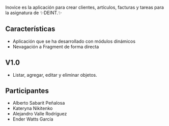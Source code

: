 Inovice es la aplicación para crear clientes, artículos, facturas y tareas para la asignatura de ✨DEINT.✨

## Características

- Aplicación que se ha desarrollado con módulos dinámicos
- Nevagación a Fragment de forma directa



## V1.0

- Listar, agregar, editar y eliminar objetos.

## Participantes
 - Alberto Sabarit Peñalosa
 - Kateryna Nikitenko
 - Alejandro Valle Rodríguez
 - Ender Watts García
